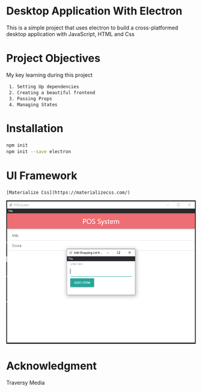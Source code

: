 # Desktop Application With Electron 

This is a simple project that uses electron to build a cross-platformed desktop application with JavaScript, HTML and Css


# Project Objectives
My key learning during this project

```objectives
 1. Setting Up dependencies
 2. Creating a beautiful frontend
 3. Passing Props
 4. Managing States
```

# Installation 

```bash
npm init 
npm init --save electron

```

# UI Framework

```
[Materialize Css](https://materializecss.com/)
```


<img src="mockup.PNG">

# Acknowledgment
Traversy Media
